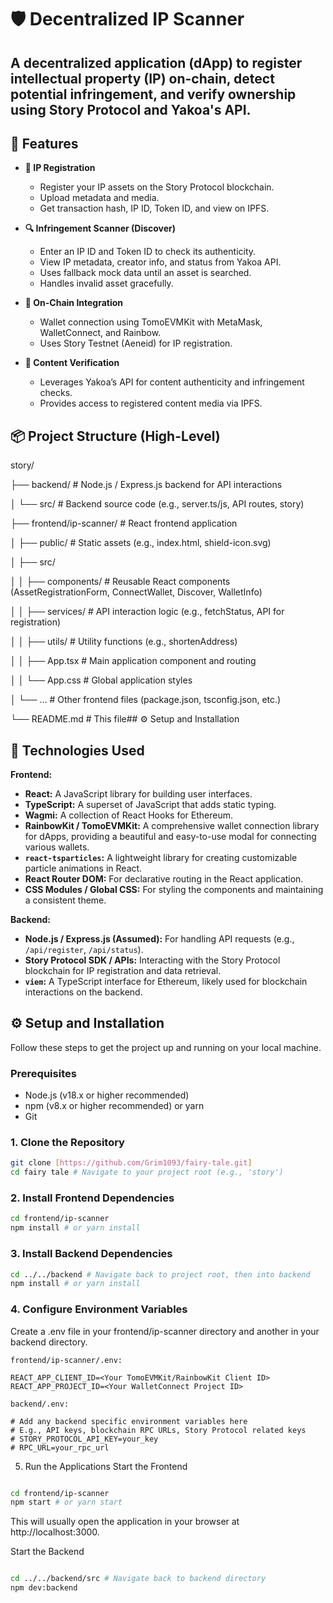 # 🛡️ Decentralized IP Scanner

A decentralized application (dApp) to register intellectual property (IP) on-chain, detect potential infringement, and verify ownership using **Story Protocol** and **Yakoa's API**.
---

## 🚀 Features

- **📝 IP Registration**
  - Register your IP assets on the Story Protocol blockchain.
  - Upload metadata and media.
  - Get transaction hash, IP ID, Token ID, and view on IPFS.

- **🔍 Infringement Scanner (Discover)**
  - Enter an IP ID and Token ID to check its authenticity.
  - View IP metadata, creator info, and status from Yakoa API.
  - Uses fallback mock data until an asset is searched.
  - Handles invalid asset gracefully.

- **🔗 On-Chain Integration**
  - Wallet connection using TomoEVMKit with MetaMask, WalletConnect, and Rainbow.
  - Uses Story Testnet (Aeneid) for IP registration.

- **🧠 Content Verification**
  - Leverages Yakoa’s API for content authenticity and infringement checks.
  - Provides access to registered content media via IPFS.



## 📦 Project Structure (High-Level)

story/

├── backend/                  # Node.js / Express.js backend for API interactions

│   └── src/                  # Backend source code (e.g., server.ts/js, API routes, story)

├── frontend/ip-scanner/      # React frontend application

│   ├── public/               # Static assets (e.g., index.html, shield-icon.svg)

│   ├── src/

│   │   ├── components/       # Reusable React components (AssetRegistrationForm, ConnectWallet, Discover, WalletInfo)

│   │   ├── services/         # API interaction logic (e.g., fetchStatus, API for registration)

│   │   ├── utils/            # Utility functions (e.g., shortenAddress)

│   │   ├── App.tsx           # Main application component and routing

│   │   └── App.css           # Global application styles

│   └── ...                   # Other frontend files (package.json, tsconfig.json, etc.)

└── README.md                 # This file## ⚙️ Setup and Installation




## 🚀 Technologies Used
**Frontend:**
* **React:** A JavaScript library for building user interfaces.
* **TypeScript:** A superset of JavaScript that adds static typing.
* **Wagmi:** A collection of React Hooks for Ethereum.
* **RainbowKit / TomoEVMKit:** A comprehensive wallet connection library for dApps, providing a beautiful and easy-to-use modal for connecting various wallets.
* **`react-tsparticles`:** A lightweight library for creating customizable particle animations in React.
* **React Router DOM:** For declarative routing in the React application.
* **CSS Modules / Global CSS:** For styling the components and maintaining a consistent theme.

**Backend:**
* **Node.js / Express.js (Assumed):** For handling API requests (e.g., `/api/register`, `/api/status`).
* **Story Protocol SDK / APIs:** Interacting with the Story Protocol blockchain for IP registration and data retrieval.
* **`viem`:** A TypeScript interface for Ethereum, likely used for blockchain interactions on the backend.

## ⚙️ Setup and Installation

Follow these steps to get the project up and running on your local machine.
### Prerequisites

* Node.js (v18.x or higher recommended)
* npm (v8.x or higher recommended) or yarn
* Git

### 1. Clone the Repository

```bash
git clone [https://github.com/Grim1093/fairy-tale.git]
cd fairy tale # Navigate to your project root (e.g., 'story')
```

### 2.  Install Frontend Dependencies

```bash
cd frontend/ip-scanner
npm install # or yarn install
```

### 3. Install Backend Dependencies

```bash
cd ../../backend # Navigate back to project root, then into backend
npm install # or yarn install
```

### 4. Configure Environment Variables
Create a .env file in your frontend/ip-scanner directory and another in your backend directory.
```
frontend/ip-scanner/.env:

REACT_APP_CLIENT_ID=<Your TomoEVMKit/RainbowKit Client ID>
REACT_APP_PROJECT_ID=<Your WalletConnect Project ID>

backend/.env:

# Add any backend specific environment variables here
# E.g., API keys, blockchain RPC URLs, Story Protocol related keys
# STORY_PROTOCOL_API_KEY=your_key
# RPC_URL=your_rpc_url
```
5. Run the Applications
Start the Frontend
```Bash

cd frontend/ip-scanner
npm start # or yarn start
```
This will usually open the application in your browser at http://localhost:3000.

Start the Backend
```Bash

cd ../../backend/src # Navigate back to backend directory
npm dev:backend 
```



